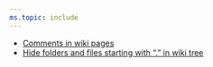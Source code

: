 ```yaml
---
ms.topic: include
---
```


- [Comments in wiki pages](#comments-in-wiki-pages)
- [Hide folders and files starting with “.” in wiki tree](#hide-folders-and-files-starting-with--in-wiki-tree)